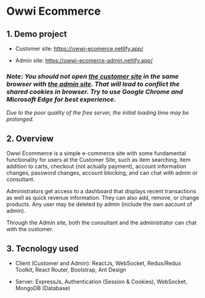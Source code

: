 # Owwi Ecommerce

## 1. Demo project

- Customer site: https://owwi-ecomerce.netlify.app/

- Admin site: https://owwi-ecomerce-admin.netlify.app/

### _Note: You should not open [the customer site](https://owwi-ecomerce.netlify.app/,) in the same browser with [the admin site](https://owwi-ecomerce-admin.netlify.app/). That will lead to conflict the shared cookies in browser. Try to use Google Chrome and Microsoft Edge for best experience._

_Due to the poor quality of the free server, the initial loading time may be prolonged._

## 2. Overview

Owwi Ecommerce is a simple e-commerce site with some fundamental functionality for users at the Customer Site, such as item searching, item addition to carts, checkout (not actually payment), account information changes, password changes, account blocking, and can chat with admin or consultant.

Administrators get access to a dashboard that displays recent transactions as well as quick revenue information. They can also add, remove, or change products. Any user may be deleted by admin (include the own aacount of admin).

Through the Admin site, both the consultant and the administrator can chat with the customer.

## 3. Tecnology used

- Client (Customer and Admin): ReactJs, WebSocket, Redux/Redux Toolkit, React Router, Bootstrap, Ant Design

- Server: ExpressJs, Authentication (Session & Cookies), WebSocket, MongoDB (Database)
